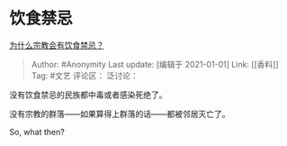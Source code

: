# 饮食禁忌
[为什么宗教会有饮食禁忌？](https://www.zhihu.com/question/23721514/answer/987726030)

> Author: #Anonymity
> Last update: [编辑于 2021-01-01]
> Link: [[香料]]
> Tag: #文艺
> 评论区：
> 泛讨论：

没有饮食禁忌的民族都中毒或者感染死绝了。

没有宗教的群落——如果算得上群落的话——都被邻居灭亡了。

So, what then?
